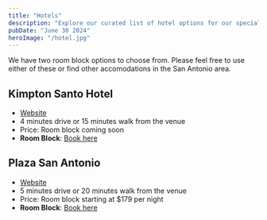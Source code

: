 ```yaml
---
title: "Hotels"
description: "Explore our curated list of hotel options for our special day in San Anotnio. Each offers unique amenities and has been carefully selected to accommodate our guests with comfort and convenience."
pubDate: "June 30 2024"
heroImage: "/hotel.jpg"
---
```


<div class="blog">

We have two room block options to choose from. Please feel free to use either of these or find other accomodations in the San Antonio area.

## Kimpton Santo Hotel

- [Website](https://santohotelsanantonio.com/)
- 4 minutes drive or 15 minutes walk from the venue
- Price: Room block coming soon
- **Room Block**: [Book here](https://book.passkey.com/event/50930958/owner/50752488/landing)

## Plaza San Antonio

- [Website](https://www.marriott.com/hotels/travel/satpw-plaza-hotel-san-antonio/)
- 5 minutes drive or 20 minutes walk from the venue
- Price: Room block starting at $179 per night
- **Room Block**: [Book here](https://www.marriott.com/event-reservations/reservation-link.mi?id=1732043564935&key=GRP&guestreslink2=true)

</div>
<style>
  .blog a {
    text-decoration: underline;
  }

.blog h2 {
margin-top: 24px;
font-size: 2em;
border-top: solid 1px;
padding-top: 12px;
}
</style>

